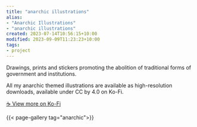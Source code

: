 ```yaml
---
title: "anarchic illustrations"
alias:
- "Anarchic Illustrations"
- "anarchic illustrations"
created: 2023-07-14T10:56:15+10:00
modified: 2023-09-09T11:23:23+10:00
tags:
- project
---
```


Drawings, prints and stickers promoting the abolition of traditional forms of government and institutions.

All my anarchic themed illustrations are available as high-resolution downloads, available under CC by 4.0 on Ko-Fi.

[☕️ View more on Ko-Fi](https://ko-fi.com/album/-Anarchic-Illustrations-A0A5KQCYU)

{{< page-gallery tag="anarchic">}} 